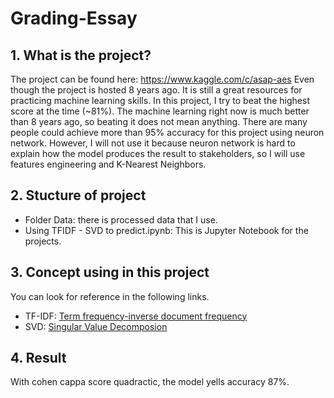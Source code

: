 # Grading-Essay

## 1. What is the project?
The project can be found here: https://www.kaggle.com/c/asap-aes
Even though the project is hosted 8 years ago. It is still a great resources for practicing machine learning skills. 
In this project, I try to beat the highest score at the time (~81%). The machine learning right now is much better than 8 years ago, so beating it does not mean anything. There are many people could achieve more than 95% accuracy for this project using neuron network. However, I will not use it because neuron network is hard to explain how the model produces the result to stakeholders, so I will use features engineering and K-Nearest Neighbors.
## 2. Stucture of project
 - Folder Data: there is processed data that I use.
 - Using TFIDF - SVD to predict.ipynb: This is Jupyter Notebook for the projects.
## 3. Concept using in this project
 You can look for reference in the following links.
 - TF-IDF: [Term frequency-inverse document frequency](http://www.tfidf.com/)
 - SVD: [Singular Value Decomposion](https://scikit-learn.org/stable/modules/generated/sklearn.decomposition.TruncatedSVD.html)
## 4. Result
With cohen cappa score quadractic, the model yells accuracy 87%. 
